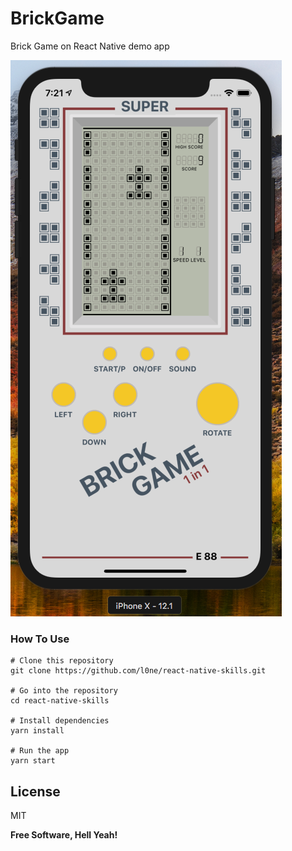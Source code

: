 # BrickGame

Brick Game on React Native demo app

![Brick Game](https://github.com/l0ne/BrickGame/raw/master/screenshot.png)

### How To Use

```
# Clone this repository
git clone https://github.com/l0ne/react-native-skills.git

# Go into the repository
cd react-native-skills

# Install dependencies
yarn install

# Run the app
yarn start
```

License
----

MIT


**Free Software, Hell Yeah!**
